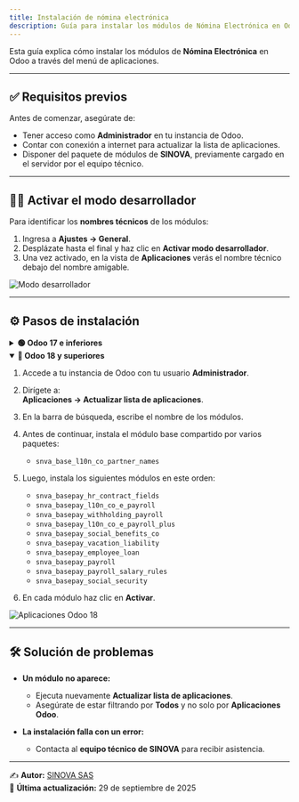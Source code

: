 ```yaml
---
title: Instalación de nómina electrónica
description: Guía para instalar los módulos de Nómina Electrónica en Odoo desde el menú de aplicaciones.
---
```


Esta guía explica cómo instalar los módulos de **Nómina Electrónica** en Odoo a través del menú de aplicaciones.

---

## ✅ Requisitos previos

Antes de comenzar, asegúrate de:

- Tener acceso como **Administrador** en tu instancia de Odoo.  
- Contar con conexión a internet para actualizar la lista de aplicaciones.  
- Disponer del paquete de módulos de **SINOVA**, previamente cargado en el servidor por el equipo técnico.  

---

## 🧑‍💻 Activar el modo desarrollador

Para identificar los **nombres técnicos** de los módulos:  

1. Ingresa a **Ajustes → General**.  
2. Desplázate hasta el final y haz clic en **Activar modo desarrollador**.  
3. Una vez activado, en la vista de **Aplicaciones** verás el nombre técnico debajo del nombre amigable.  

![Modo desarrollador](/assets/e_payroll/developer-mode.png)

---

## ⚙️ Pasos de instalación

<details>
  <summary><strong>🟢 Odoo 17 e inferiores</strong></summary>

1. Accede a tu instancia de Odoo con tu usuario **Administrador**.  

2. Dirígete a:  
   **Aplicaciones → Actualizar lista de aplicaciones**.  

3. En la barra de búsqueda, escribe el nombre de los módulos.  

4. Instala los siguientes módulos en este orden:  

   - `hr_contract_fields`  
   - `l10n_co_e_payroll`  
   - `l10n_retencion_nomina_co`  
   - `nbt_employee_loan`  
   - `nbt_l10n_co_e_payroll`  
   - `nbt_pago_prestaciones_sociales_co`  
   - `nbt_pasivo_vacacional`  
   - `nbt_employee_loan`  
   - `nbt_payroll`  
   - `nbt_payroll_data`  
   - `nbt_payroll_social_security`  

![Aplicaciones Odoo 17](/assets/e_payroll/odoo-17-apps.png)

5. En cada módulo haz clic en **Activar**.  
</details>

<details open>
  <summary><strong>🔵 Odoo 18 y superiores</strong></summary>

1. Accede a tu instancia de Odoo con tu usuario **Administrador**.  

2. Dirígete a:  
   **Aplicaciones → Actualizar lista de aplicaciones**.  

3. En la barra de búsqueda, escribe el nombre de los módulos.  

4. Antes de continuar, instala el módulo base compartido por varios paquetes:  
   - `snva_base_l10n_co_partner_names`  

5. Luego, instala los siguientes módulos en este orden:  

   - `snva_basepay_hr_contract_fields`  
   - `snva_basepay_l10n_co_e_payroll`  
   - `snva_basepay_withholding_payroll`  
   - `snva_basepay_l10n_co_e_payroll_plus`  
   - `snva_basepay_social_benefits_co`  
   - `snva_basepay_vacation_liability`  
   - `snva_basepay_employee_loan`  
   - `snva_basepay_payroll`  
   - `snva_basepay_payroll_salary_rules`  
   - `snva_basepay_social_security`  

6. En cada módulo haz clic en **Activar**.  

![Aplicaciones Odoo 18](/assets/e_payroll/odoo-18-apps.png)
</details>

---

## 🛠️ Solución de problemas

- **Un módulo no aparece:**  
  - Ejecuta nuevamente **Actualizar lista de aplicaciones**.  
  - Asegúrate de estar filtrando por **Todos** y no solo por **Aplicaciones Odoo**.  

- **La instalación falla con un error:**  
  - Contacta al **equipo técnico de SINOVA** para recibir asistencia.  

---

✍️ **Autor:** [SINOVA SAS](https://www.sinova.co/)  
📅 **Última actualización:** 29 de septiembre de 2025
